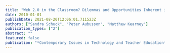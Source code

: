 ```yaml
---
title: "Web 2.0 in the Classroom? Dilemmas and Opportunities Inherent in Adolescent Web 2.0 Engagement."
date: 2010-01-01
publishDate: 2021-08-20T12:06:01.711523Z
authors: ["Sandra Schuck", "Peter Aubusson", "Matthew Kearney"]
publication_types: ["2"]
abstract: ""
featured: false
publication: "*Contemporary Issues in Technology and Teacher Education*"
---
```


